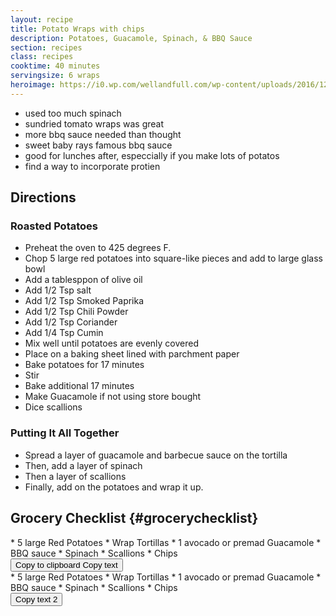```yaml
---
layout: recipe
title: Potato Wraps with chips
description: Potatoes, Guacamole, Spinach, & BBQ Sauce
section: recipes
class: recipes
cooktime: 40 minutes
servingsize: 6 wraps
heroimage: https://i0.wp.com/wellandfull.com/wp-content/uploads/2016/12/wellandfull-19.jpg?resize=2497%2C3745&ssl=1
---
```


* used too much spinach
* sundried tomato wraps was great
* more bbq sauce needed than thought
* sweet baby rays famous bbq sauce
* good for lunches after, especcially if you make lots of potatos
* find a way to incorporate protien

## Directions
### Roasted Potatoes
* Preheat the oven to 425 degrees F.
* Chop 5 large red potatoes into square-like pieces and add to large glass bowl
* Add a tablesppon of olive oil
* Add 1/2 Tsp salt
* Add 1/2 Tsp Smoked Paprika
* Add 1/2 Tsp Chili Powder
* Add 1/2 Tsp Coriander
* Add 1/4 Tsp Cumin
* Mix well until potatoes are evenly covered
* Place on a baking sheet lined with parchment paper
* Bake potatoes for 17 minutes
* Stir
* Bake additional 17 minutes
* Make Guacamole if not using store bought
* Dice scallions

### Putting It All Together
* Spread a layer of guacamole and barbecue sauce on the tortilla
* Then, add a layer of spinach
* Then a layer of scallions
* Finally, add on the potatoes and wrap it up.


## Grocery Checklist {#grocerychecklist}

<div id="myInput" markdown="1" contenteditable>
* 5 large Red Potatoes
* Wrap Tortillas
* 1 avocado or premad Guacamole
* BBQ sauce
* Spinach
* Scallions
* Chips
</div>

<div class="tooltip">
<button onclick="myFunction()" onmouseout="outFunc()">
  <span class="tooltiptext" id="myTooltip">Copy to clipboard</span>
  Copy text
  </button>
</div>

 <div id="grocerylist" onclick="copyDivToClipboard()" markdown="1">
 * 5 large Red Potatoes
* Wrap Tortillas
* 1 avocado or premad Guacamole
* BBQ sauce
* Spinach
* Scallions
* Chips
</div>
<button onclick="copyDivToClipboard()">
  Copy text 2
</button>
<script>
  function copyDivToClipboard() {
      var range = document.createRange();
      range.selectNode(document.getElementById("grocerylist"));
      window.getSelection().removeAllRanges(); // clear current selection
      window.getSelection().addRange(range); // to select text
      document.execCommand("copy");
      window.getSelection().removeAllRanges();// to deselect
  }
</script>


